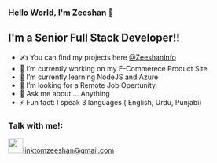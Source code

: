 ### Hello World, I'm Zeeshan  👋

## I'm a Senior Full Stack Developer!!
- ✍ You can find my projects here <a href="https://mzeeshan2330.wixsite.com/myinfo">@ZeeshanInfo</a>
- 🔭 I’m currently working on my E-Commerece Product Site.
- 🌱 I’m currently learning NodeJS and Azure
- 👯 I’m looking for a Remote Job Opertunity.
- 💬 Ask me about ... Anything 
- ⚡ Fun fact: I speak 3 languages ( English, Urdu, Punjabi)


### Talk with me!:
<img src="https://img.icons8.com/?size=100&id=xVADCre0Lxkk&format=png&color=000000" width="30px" hight="30px"/><a>linktomzeeshan@gmail.com</a>
<br />



<br />
<br />

